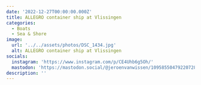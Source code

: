 ```yaml
---
date: '2022-12-27T00:00:00.000Z'
title: ALLEGRO container ship at Vlissingen
categories:
  - Boats
  - Sea & Shore
image:
  url: '../../assets/photos/DSC_1434.jpg'
  alt: ALLEGRO container ship at Vlissingen
socials:
  instagram: 'https://www.instagram.com/p/CE4Uhb6g5Oh/'
  mastodon: 'https://mastodon.social/@jeroenvanwissen/109585504792207288'
description: ''
---
```


